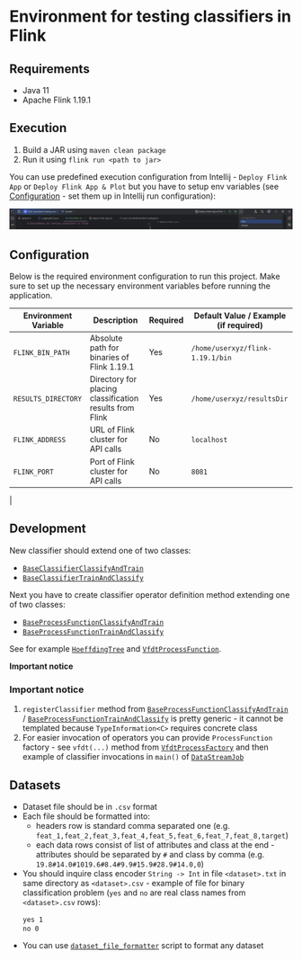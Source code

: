 # Environment for testing classifiers in Flink

## Requirements

* Java 11
* Apache Flink 1.19.1

## Execution

1) Build a JAR using `maven clean package`
2) Run it using `flink run <path to jar>`

You can use predefined execution configuration from Intellij - `Deploy Flink App` or `Deploy Flink App & Plot` but you
have to setup env variables (see [Configuration](#configuration) - set them up in Intellij run configuration):

![Alt text](./readme/how-to-edit-flink-run-configuration.png)

## Configuration

Below is the required environment configuration to run this project. Make sure to set up the necessary environment
variables before running the application.

| Environment Variable | Description                                             | Required | Default Value / Example (if required) |
|----------------------|---------------------------------------------------------|----------|---------------------------------------|
| `FLINK_BIN_PATH`     | Absolute path for binaries of Flink 1.19.1              | Yes      | `/home/userxyz/flink-1.19.1/bin`      |
| `RESULTS_DIRECTORY`  | Directory for placing classification results from Flink | Yes      | `/home/userxyz/resultsDir`            |
| `FLINK_ADDRESS`      | URL of Flink cluster for API calls                      | No       | `localhost`                           |
| `FLINK_PORT`         | Port of Flink cluster for API calls                     | No       | `8081`                                |
|

## Development

New classifier should extend one of two classes:

* [
  `BaseClassifierClassifyAndTrain`](./src/main/java/flinkClassifiersTesting/classifiers/base/BaseClassifierClassifyAndTrain.java)
* [
  `BaseClassifierTrainAndClassify`](./src/main/java/flinkClassifiersTesting/classifiers/base/BaseClassifierTrainAndClassify.java)

Next you have to create classifier operator definition method extending one of two classes:

* [
  `BaseProcessFunctionClassifyAndTrain`](./src/main/java/flinkClassifiersTesting/processors/base/BaseProcessFunctionClassifyAndTrain.java)
* [
  `BaseProcessFunctionTrainAndClassify`](./src/main/java/flinkClassifiersTesting/processors/base/BaseProcessFunctionTrainAndClassify.java)

See for example [`HoeffdingTree`](./src/main/java/flinkClassifiersTesting/classifiers/hoeffding/HoeffdingTree.java)
and [
`VfdtProcessFunction`](./src/main/java/flinkClassifiersTesting/processors/hoeffding/VfdtProcessFunction.java).

<b>Important notice</b>

### Important notice

1) `registerClassifier` method from [
   `BaseProcessFunctionClassifyAndTrain`](./src/main/java/flinkClassifiersTesting/processors/base/BaseProcessFunctionClassifyAndTrain.java) /
   [
   `BaseProcessFunctionTrainAndClassify`](./src/main/java/flinkClassifiersTesting/processors/base/BaseProcessFunctionTrainAndClassify.java)
   is pretty generic - it cannot be templated because `TypeInformation<C>` requires concrete class
2) For easier invocation of operators you can provide `ProcessFunction` factory - see `vfdt(...)` method from  [
   `VfdtProcessFactory`](./src/main/java/flinkClassifiersTesting/processors/factory/vfdt/VfdtProcessFactory.java) and
   then example of classifier invocations in `main()` of [
   `DataStreamJob`](./src/main/java/flinkClassifiersTesting/DataStreamJob.java)

## Datasets

* Dataset file should be in `.csv` format
* Each file should be formatted into:
    * headers row is standard comma separated one (e.g.
      `feat_1,feat_2,feat_3,feat_4,feat_5,feat_6,feat_7,feat_8,target`)
    * each data rows consist of list of attributes and class at the end - attributes should be separated by `#` and
      class by comma (e.g. `19.8#14.0#1019.6#8.4#9.9#15.9#28.9#14.0,0`)
* You should inquire class encoder `String -> Int` in file `<dataset>.txt` in same directory as `<dataset>.csv` -
  example of file for binary classification problem (`yes` and `no` are real class names from `<dataset>.csv` rows):
  ```
  yes 1
  no 0
  ``` 
* You can use [
  `dataset_file_formatter`](./misc/dataset_file_formatter.py) script to format any dataset